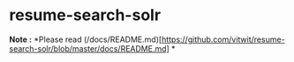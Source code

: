 # resume-search-solr
**Note :** *Please read (/docs/README.md)[https://github.com/vitwit/resume-search-solr/blob/master/docs/README.md] *
